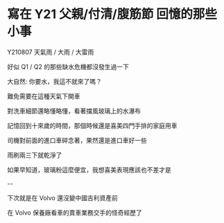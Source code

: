 # 寫在 Y21 父親/付清/腹筋節 回憶的那些小事

Y210807 天氣雨 / 大雨 / 大雷雨

好似 Q1 / Q2 的那些缺水危機都沒發生過一下

大自然: 你要水，我這不就來了嗎？

難免需要在這種天氣下開車

對洗車細節還略懂略懂，看著擋風玻璃上的水瀑布

記憶回到十來歲的時間，那個時候還是喜美四門手排的家庭用車

司機對前面的進口車碎念著，果然還是進口車好一些

雨刷兩三下就乾淨了

如果早知道，玻璃粉這麼便宜，我想喜美表現應該也不差才是

--

下次就是在 Volvo 還沒變中國吉利資產前

在 Volvo 保養廠看車的賣車業務交手的怪奇經歷了

